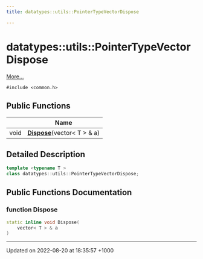 ```yaml
---
title: datatypes::utils::PointerTypeVectorDispose

---
```


# datatypes::utils::PointerTypeVectorDispose



 [More...](#detailed-description)


`#include <common.h>`

## Public Functions

|                | Name           |
| -------------- | -------------- |
| void | **[Dispose](/cpp/Classes/classdatatypes_1_1utils_1_1PointerTypeVectorDispose/#function-dispose)**(vector< T > & a) |

## Detailed Description

```cpp
template <typename T >
class datatypes::utils::PointerTypeVectorDispose;
```

## Public Functions Documentation

### function Dispose

```cpp
static inline void Dispose(
    vector< T > & a
)
```


-------------------------------

Updated on 2022-08-20 at 18:35:57 +1000